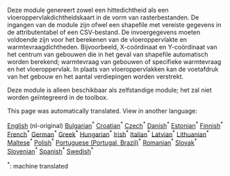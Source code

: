 <p> Deze module genereert zowel een hittedichtheid als een vloeroppervlakdichtheidskaart in de vorm van rasterbestanden. De ingangen van de module zijn ofwel een shapefile met vereiste gegevens in de attributentabel of een CSV-bestand. De invoergegevens moeten voldoende zijn voor het berekenen van de vloeroppervlakte en warmtevraagdichtheden. Bijvoorbeeld, X-coördinaat en Y-coördinaat van het centrum van gebouwen die in het geval van shapefile automatisch worden berekend; warmtevraag van gebouwen of specifieke warmtevraag en het vloeroppervlak. In plaats van vloeroppervlakken kan de voetafdruk van het gebouw en het aantal verdiepingen worden verstrekt. </p><p> Deze module is alleen beschikbaar als zelfstandige module; het zal niet worden geïntegreerd in de toolbox. </p>

This page was automatically translated. View in another language:

[English](en-CM-Customized-heat-and-floor-area-density-maps) (nl-original) [Bulgarian](bg-CM-Customized-heat-and-floor-area-density-maps)<sup>\*</sup> [Croatian](hr-CM-Customized-heat-and-floor-area-density-maps)<sup>\*</sup> [Czech](cs-CM-Customized-heat-and-floor-area-density-maps)<sup>\*</sup> [Danish](da-CM-Customized-heat-and-floor-area-density-maps)<sup>\*</sup>  [Estonian](et-CM-Customized-heat-and-floor-area-density-maps)<sup>\*</sup> [Finnish](fi-CM-Customized-heat-and-floor-area-density-maps)<sup>\*</sup> [French](fr-CM-Customized-heat-and-floor-area-density-maps)<sup>\*</sup> [German](de-CM-Customized-heat-and-floor-area-density-maps)<sup>\*</sup> [Greek](el-CM-Customized-heat-and-floor-area-density-maps)<sup>\*</sup> [Hungarian](hu-CM-Customized-heat-and-floor-area-density-maps)<sup>\*</sup> [Irish](ga-CM-Customized-heat-and-floor-area-density-maps)<sup>\*</sup> [Italian](it-CM-Customized-heat-and-floor-area-density-maps)<sup>\*</sup> [Latvian](lv-CM-Customized-heat-and-floor-area-density-maps)<sup>\*</sup> [Lithuanian](lt-CM-Customized-heat-and-floor-area-density-maps)<sup>\*</sup> [Maltese](mt-CM-Customized-heat-and-floor-area-density-maps)<sup>\*</sup> [Polish](pl-CM-Customized-heat-and-floor-area-density-maps)<sup>\*</sup> [Portuguese (Portugal, Brazil)](pt-CM-Customized-heat-and-floor-area-density-maps)<sup>\*</sup> [Romanian](ro-CM-Customized-heat-and-floor-area-density-maps)<sup>\*</sup> [Slovak](sk-CM-Customized-heat-and-floor-area-density-maps)<sup>\*</sup> [Slovenian](sl-CM-Customized-heat-and-floor-area-density-maps)<sup>\*</sup> [Spanish](es-CM-Customized-heat-and-floor-area-density-maps)<sup>\*</sup> [Swedish](sv-CM-Customized-heat-and-floor-area-density-maps)<sup>\*</sup> 

<sup>\*</sup>: machine translated

